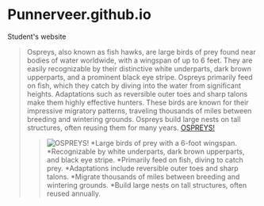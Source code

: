 # Punnerveer.github.io
Student's website
>Ospreys, also known as fish hawks, are large birds of prey found near bodies of water worldwide, with a wingspan of up to 6 feet. They are easily recognizable by their distinctive white underparts, dark brown upperparts, and a prominent black eye stripe. Ospreys primarily feed on fish, which they catch by diving into the water from significant heights. Adaptations such as reversible outer toes and sharp talons make them highly effective hunters. These birds are known for their impressive migratory patterns, traveling thousands of miles between breeding and wintering grounds. Ospreys build large nests on tall structures, often reusing them for many years.
> [OSPREYS!](https://www.allaboutbirds.org/guide/Osprey/overview)
>>![OSPREYS!](https://upload.wikimedia.org/wikipedia/commons/thumb/5/5e/Osprey_mg_9605.jpg/340px-Osprey_mg_9605.jpg)
>>*Large birds of prey with a 6-foot wingspan.
>>*Recognizable by white underparts, dark brown upperparts, and black eye stripe.
>>*Primarily feed on fish, diving to catch prey.
>>*Adaptations include reversible outer toes and sharp talons.
>>*Migrate thousands of miles between breeding and wintering grounds.
>>*Build large nests on tall structures, often reused annually.
